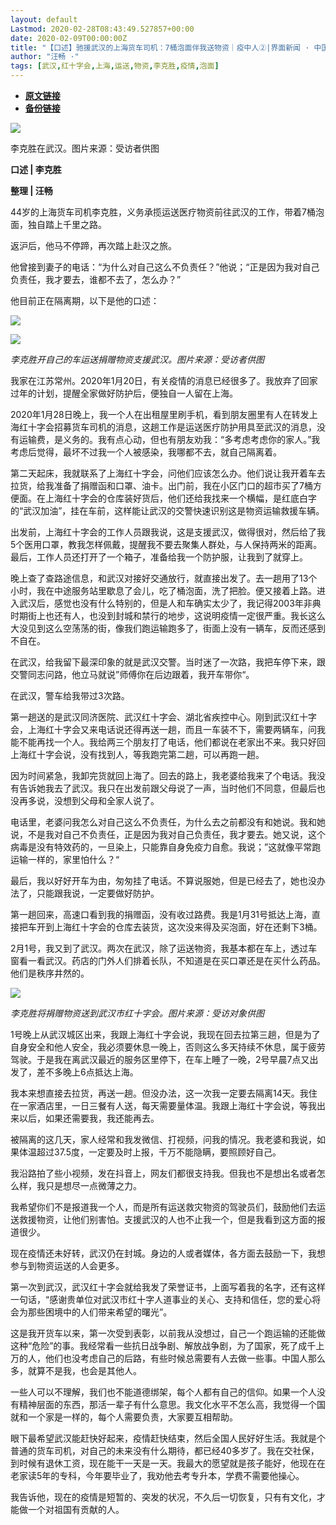 ```yaml
---
layout: default
Lastmod: 2020-02-28T08:43:49.527857+00:00
date: 2020-02-09T00:00:00Z
title: "【口述】驰援武汉的上海货车司机：7桶泡面伴我送物资｜疫中人②|界面新闻 · 中国"
author: "汪畅 ·"
tags: [武汉,红十字会,上海,运送,物资,李克胜,疫情,泡面]
---
```


* [**原文链接**](https://www.jiemian.com/article/3961800.html)
* [**备份链接**](https://web.archive.org/web/20200215125942/https://www.jiemian.com/article/3961800.html)


![](/images/post/bc1a016148b34614c52a30d96e54f0a7.jpg)

李克胜在武汉。图片来源：受访者供图

**口述 | 李克胜**

**整理 | 汪畅**

44岁的上海货车司机李克胜，义务承揽运送医疗物资前往武汉的工作，带着7桶泡面，独自踏上千里之路。

返沪后，他马不停蹄，再次踏上赴汉之旅。

他曾接到妻子的电话：“为什么对自己这么不负责任？”他说；“正是因为我对自己负责任，我才要去，谁都不去了，怎么办？”

他目前正在隔离期，以下是他的口述：

![](/images/post/1ce5e04f0921e3be47093ceefab33e38.jpg)

![](/images/post/0f2622cc9bf62ca9707e28d9f74e1ec3.jpg)

_李克胜开自己的车运送捐赠物资支援武汉。图片来源：受访者供图_

我家在江苏常州。2020年1月20日，有关疫情的消息已经很多了。我放弃了回家过年的计划，提醒全家做好防护后，便独自一人留在上海。

2020年1月28日晚上，我一个人在出租屋里刷手机，看到朋友圈里有人在转发上海红十字会招募货车司机的消息，这趟工作是运送医疗防护用具至武汉的消息，没有运输费，是义务的。我有点心动，但也有朋友劝我：“多考虑考虑你的家人。”我考虑后觉得，最坏不过我一个人被感染，我哪都不去，就自己隔离着。

第二天起床，我就联系了上海红十字会，问他们应该怎么办。他们说让我开着车去拉货，给我准备了捐赠函和口罩、油卡。出门前，我在小区门口的超市买了7桶方便面。在上海红十字会的仓库装好货后，他们还给我找来一个横幅，是红底白字的“武汉加油”，挂在车前，这样能让武汉的交警快速识别这是物资运输救援车辆。

出发前，上海红十字会的工作人员跟我说，这是支援武汉，做得很对，然后给了我5个医用口罩，教我怎样佩戴，提醒我不要去聚集人群处，与人保持两米的距离。最后，工作人员还打开了一个箱子，准备给我一个防护服，让我到了就穿上。

晚上查了查路途信息，和武汉对接好交通放行，就直接出发了。去一趟用了13个小时，我在中途服务站里歇息了会儿，吃了桶泡面，洗了把脸。便又接着上路。进入武汉后，感觉也没有什么特别的，但是人和车确实太少了，我记得2003年非典时期街上也还有人，也没到封城和禁行的地步，这说明疫情一定很严重。我长这么大没见到这么空荡荡的街，像我们跑运输跑多了，街面上没有一辆车，反而还感到不自在。

在武汉，给我留下最深印象的就是武汉交警。当时迷了一次路，我把车停下来，跟交警同志问路，他立马就说”师傅你在后边跟着，我开车带你“。

在武汉，警车给我带过3次路。

第一趟送的是武汉同济医院、武汉红十字会、湖北省疾控中心。刚到武汉红十字会，上海红十字会又来电话说还得再送一趟，而且一车装不下，需要两辆车，问我能不能再找一个人。我给两三个朋友打了电话，他们都说在老家出不来。我只好回上海红十字会说，没有找到人，等我跑完第二趟，可以再跑一趟。

因为时间紧急，我卸完货就回上海了。回去的路上，我老婆给我来了个电话。我没有告诉她我去了武汉。我只在出发前跟父母说了一声，当时他们不同意，但最后也没再多说，没想到父母和全家人说了。

电话里，老婆问我怎么对自己这么不负责任，为什么去之前都没有和她说。我和她说，不是我对自己不负责任，正是因为我对自己负责任，我才要去。她又说，这个病毒是没有特效药的，一旦染上，只能靠自身免疫力自愈。我说；”这就像平常跑运输一样的，家里怕什么？“

最后，我以好好开车为由，匆匆挂了电话。不算说服她，但是已经去了，她也没办法了，只能跟我说，一定要做好防护。

第一趟回来，高速口看到我的捐赠函，没有收过路费。我是1月31号抵达上海，直接把车开到上海红十字会的仓库去装货，这次没来得及买泡面，好在还剩下3桶。

2月1号，我又到了武汉。两次在武汉，除了运送物资，我基本都在车上，透过车窗看一看武汉。药店的门外人们排着长队，不知道是在买口罩还是在买什么药品。他们是秩序井然的。

![](/images/post/291939f28dbcf580bc4af78e734a7c75.jpg)

_李克胜将捐赠物资送到武汉市红十字会。图片来源：受访对象供图_

1号晚上从武汉城区出来，我跟上海红十字会说，我现在回去拉第三趟，但是为了自身安全和他人安全，我必须要休息一晚上，否则这么多天持续不休息，属于疲劳驾驶。于是我在离武汉最近的服务区里停下，在车上睡了一晚，2号早晨7点又出发了，差不多晚上6点抵达上海。

我本来想直接去拉货，再送一趟。但没办法，这一次我一定要去隔离14天。我住在一家酒店里，一日三餐有人送，每天需要量体温。我跟上海红十字会说，等我出来以后，如果还需要我，我还能再去。

被隔离的这几天，家人经常和我发微信、打视频，问我的情况。我老婆和我说，如果体温超过37.5度，一定要及时上报，千万不能隐瞒，要照顾好自己。

我沿路拍了些小视频，发在抖音上，网友们都很支持我。但我也不是想出名或者怎么样，我只是想尽一点微薄之力。

我希望你们不是报道我一个人，而是所有运送救灾物资的驾驶员们，鼓励他们去运送救援物资，让他们别害怕。支援武汉的人也不止我一个，但是我看到这方面的报道很少。

现在疫情还未好转，武汉仍在封城。身边的人或者媒体，各方面去鼓励一下，我想参与到物资运送的人会更多。

第一次到武汉，武汉红十字会就给我发了荣誉证书，上面写着我的名字，还有这样一句话，“感谢贵单位对武汉市红十字人道事业的关心、支持和信任，您的爱心将会为那些困境中的人们带来希望的曙光”。

这是我开货车以来，第一次受到表彰，以前我从没想过，自己一个跑运输的还能做这种“危险”的事。我经常看一些抗日战争剧、解放战争剧，为了国家，死了成千上万的人，他们也没考虑自己的后路，有些时候总需要有人去做一些事。中国人那么多，就算不是我，也会是其他人。

一些人可以不理解，我们也不能道德绑架，每个人都有自己的信仰。如果一个人没有精神层面的东西，那活一辈子有什么意思。我文化水平不怎么高，我觉得一个国就和一个家是一样的，每个人需要负责，大家要互相帮助。

眼下最希望武汉能赶快好起来，疫情赶快结束，然后全国人民好好生活。我就是个普通的货车司机，对自己的未来没有什么期待，都已经40多岁了。我在交社保，到时候有退休工资，现在能干一天是一天。我最大的愿望就是孩子能好，他现在在老家读5年的专科，今年要毕业了，我劝他去考专升本，学费不需要他操心。

我告诉他，现在的疫情是短暂的、突发的状况，不久后一切恢复，只有有文化，才能做一个对祖国有贡献的人。

